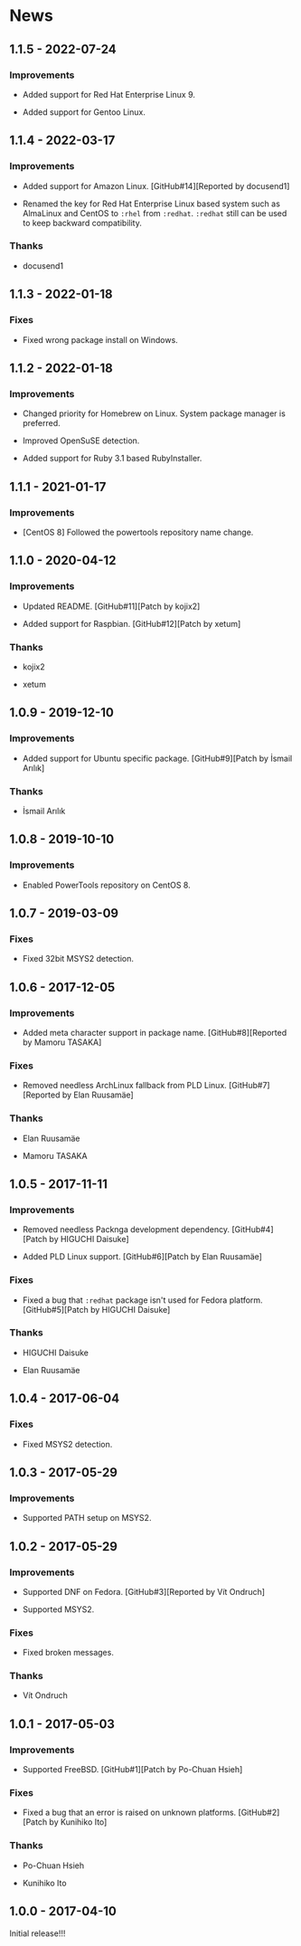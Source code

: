 # News

## 1.1.5 - 2022-07-24

### Improvements

  * Added support for Red Hat Enterprise Linux 9.

  * Added support for Gentoo Linux.

## 1.1.4 - 2022-03-17

### Improvements

  * Added support for Amazon Linux.
    [GitHub#14][Reported by docusend1]

  * Renamed the key for Red Hat Enterprise Linux based system such as
    AlmaLinux and CentOS to `:rhel` from `:redhat`. `:redhat` still
    can be used to keep backward compatibility.

### Thanks

  * docusend1

## 1.1.3 - 2022-01-18

### Fixes

  * Fixed wrong package install on Windows.

## 1.1.2 - 2022-01-18

### Improvements

  * Changed priority for Homebrew on Linux. System package manager is preferred.

  * Improved OpenSuSE detection.

  * Added support for Ruby 3.1 based RubyInstaller.

## 1.1.1 - 2021-01-17

### Improvements

  * [CentOS 8] Followed the powertools repository name change.

## 1.1.0 - 2020-04-12

### Improvements

  * Updated README.
    [GitHub#11][Patch by kojix2]

  * Added support for Raspbian.
    [GitHub#12][Patch by xetum]

### Thanks

  * kojix2

  * xetum

## 1.0.9 - 2019-12-10

### Improvements

  * Added support for Ubuntu specific package.
    [GitHub#9][Patch by İsmail Arılık]

### Thanks

  * İsmail Arılık

## 1.0.8 - 2019-10-10

### Improvements

  * Enabled PowerTools repository on CentOS 8.

## 1.0.7 - 2019-03-09

### Fixes

  * Fixed 32bit MSYS2 detection.

## 1.0.6 - 2017-12-05

### Improvements

  * Added meta character support in package name.
    [GitHub#8][Reported by Mamoru TASAKA]

### Fixes

  * Removed needless ArchLinux fallback from PLD Linux.
    [GitHub#7][Reported by Elan Ruusamäe]

### Thanks

  * Elan Ruusamäe

  * Mamoru TASAKA

## 1.0.5 - 2017-11-11

### Improvements

  * Removed needless Packnga development dependency.
    [GitHub#4][Patch by HIGUCHI Daisuke]

  * Added PLD Linux support.
    [GitHub#6][Patch by Elan Ruusamäe]

### Fixes

  * Fixed a bug that `:redhat` package isn't used for Fedora platform.
    [GitHub#5][Patch by HIGUCHI Daisuke]

### Thanks

  * HIGUCHI Daisuke

  * Elan Ruusamäe

## 1.0.4 - 2017-06-04

### Fixes

  * Fixed MSYS2 detection.

## 1.0.3 - 2017-05-29

### Improvements

  * Supported PATH setup on MSYS2.

## 1.0.2 - 2017-05-29

### Improvements

  * Supported DNF on Fedora.
    [GitHub#3][Reported by Vít Ondruch]

  * Supported MSYS2.

### Fixes

  * Fixed broken messages.

### Thanks

  * Vít Ondruch

## 1.0.1 - 2017-05-03

### Improvements

  * Supported FreeBSD.
    [GitHub#1][Patch by Po-Chuan Hsieh]

### Fixes

  * Fixed a bug that an error is raised on unknown platforms.
    [GitHub#2][Patch by Kunihiko Ito]

### Thanks

  * Po-Chuan Hsieh

  * Kunihiko Ito

## 1.0.0 - 2017-04-10

Initial release!!!
